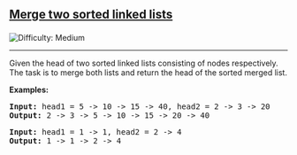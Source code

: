 <h2><a href="https://www.geeksforgeeks.org/problems/merge-two-sorted-linked-lists/1">Merge two sorted linked lists

</a></h2>  <img src='https://img.shields.io/badge/Difficulty-Medium-orange' alt='Difficulty: Medium' /><hr>

<p>Given the head of two sorted linked lists consisting of nodes respectively. The task is to merge both lists and return the head of the sorted merged list.

</p>


<b>Examples:</b>

<pre>
<b>Input:</b> head1 = 5 -> 10 -> 15 -> 40, head2 = 2 -> 3 -> 20
<b>Output:</b> 2 -> 3 -> 5 -> 10 -> 15 -> 20 -> 40
</pre>

<pre>
<b>Input:</b> head1 = 1 -> 1, head2 = 2 -> 4
<b>Output:</b> 1 -> 1 -> 2 -> 4
</pre>








